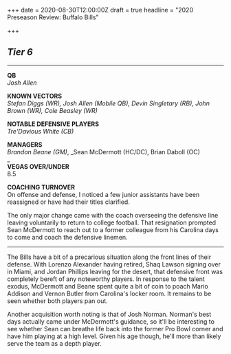 +++
date = 2020-08-30T12:00:00Z
draft = true
headline = "2020 Preseason Review: Buffalo Bills"

+++
## _Tier 6_

***

**QB**  
_Josh Allen_

**KNOWN VECTORS**  
_Stefan Diggs (WR), Josh Allen (Mobile QB), Devin Singletary (RB), John Brown (WR), Cole Beasley (WR)_

**NOTABLE DEFENSIVE PLAYERS**  
_Tre'Davious White (CB)_

**MANAGERS**  
_Brandon Beane (GM)_, _Sean McDermott (HC/DC), Brian Daboll (OC)  
_  
**VEGAS OVER/UNDER**  
8\.5

**COACHING TURNOVER**  
On offense and defense, I noticed a few junior assistants have been reassigned or have had their titles clarified.

The only major change came with the coach overseeing the defensive line leaving voluntarily to return to college football. That resignation prompted Sean McDermott to reach out to a former colleague from his Carolina days to come and coach the defensive linemen.

***

The Bills have a bit of a precarious situation along the front lines of their defense. With Lorenzo Alexander having retired, Shaq Lawson signing over in Miami, and Jordan Phillips leaving for the desert, that defensive front was completely bereft of any noteworthy players. In response to the talent exodus, McDermott and Beane spent quite a bit of coin to poach Mario Addison and Vernon Butler from Carolina's locker room. It remains to be seen whether both players pan out.

Another acquisition worth noting is that of Josh Norman. Norman's best days actually came under McDermott's guidance, so it'll be interesting to see whether Sean can breathe life back into the former Pro Bowl corner and have him playing at a high level. Given his age though, he'll more than likely serve the team as a depth player.